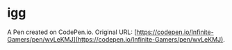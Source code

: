 # igg

A Pen created on CodePen.io. Original URL: [https://codepen.io/Infinite-Gamers/pen/wvLeKMJ](https://codepen.io/Infinite-Gamers/pen/wvLeKMJ).

